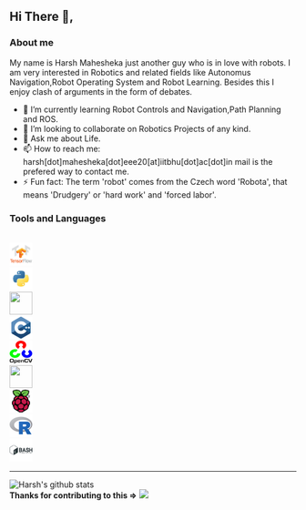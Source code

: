 ## Hi There 👋,

### About me
My name is Harsh Mahesheka just another guy who is in love with robots. I am very interested in Robotics and related fields like Autonomus Navigation,Robot Operating System and Robot Learning. Besides this I enjoy clash of arguments in the form of debates. 
- 🌱 I’m currently learning Robot Controls and Navigation,Path Planning and ROS.
- 👯 I’m looking to collaborate on Robotics Projects of any kind.
- 💬 Ask me about Life.
- 📫 How to reach me: harsh[dot]mahesheka[dot]eee20[at]iitbhu[dot]ac[dot]in mail is the prefered way to contact me.
- ⚡ Fun fact: The term 'robot' comes from the Czech word 'Robota', that means 'Drudgery' or 'hard work' and 'forced labor'.
### Tools and Languages
<code>
<img src="https://github.com/github/explore/raw/main/topics/tensorflow/tensorflow.png" width="40" height="40" /> 
<img src="https://github.com/github/explore/raw/main/topics/python/python.png" width="40" height="40" /> 
<img src="https://answers.ros.org/upfiles/14554624266871161.png" width="40" height="40" />
<img src="https://github.com/github/explore/raw/main/topics/cpp/cpp.png" width="40" height="40" /> 
<img src="https://github.com/github/explore/raw/main/topics/opencv/opencv.png" width="40" height="40" />
<img src="https://gym.openai.com/assets/dist/home/header/home-icon-54c30e2345.svg" width="40" height="40" />
<img src="https://github.com/github/explore/raw/main/topics/raspberry-pi/raspberry-pi.png" width="40" height="40" /> 
<img src="https://github.com/github/explore/raw/main/topics/r/r.png" width="40" height="40" /> 
<img src="https://github.com/github/explore/raw/main/topics/bash/bash.png" width="40" height="40" /> 
</code><hr/>


![Harsh's github stats](https://github-readme-stats.vercel.app/api?username=harshmahesheka&show_icons=true&theme=tokyonight&count_private=true&show_icons=true)
<br/>**Thanks for contributing to this =>**
![](https://komarev.com/ghpvc/?username=hex-plex&color=red)

